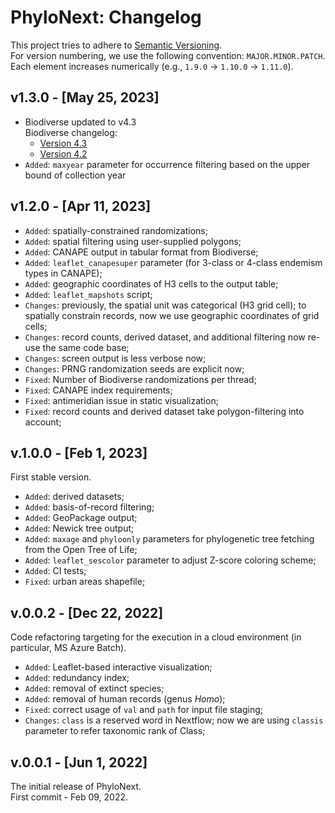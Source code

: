 # PhyloNext: Changelog

This project tries to adhere to [Semantic Versioning](https://semver.org/spec/v2.0.0.html).  
For version numbering, we use the following convention: `MAJOR.MINOR.PATCH`.  
Each element increases numerically (e.g., `1.9.0` -> `1.10.0` -> `1.11.0`).  


## v1.3.0 - [May 25, 2023]

- Biodiverse updated to v4.3  
    Biodiverse changelog:  
    - [Version 4.3](https://github.com/shawnlaffan/biodiverse/releases/tag/r4.3)  
    - [Version 4.2](https://github.com/shawnlaffan/biodiverse/releases/tag/r4.2)  
- `Added`: `maxyear` parameter for occurrence filtering based on the upper bound of collection year  

## v1.2.0 - [Apr 11, 2023]

- `Added`: spatially-constrained randomizations;  
- `Added`: spatial filtering using user-supplied polygons;  
- `Added`: CANAPE output in tabular format from Biodiverse;  
- `Added`: `leaflet_canapesuper` parameter (for 3-class or 4-class endemism types in CANAPE);  
- `Added`: geographic coordinates of H3 cells to the output table;  
- `Added`: `leaflet_mapshots` script;  
- `Changes`: previously, the spatial unit was categorical (H3 grid cell); to spatially constrain records, now we use geographic coordinates of grid cells;  
- `Changes`: record counts, derived dataset, and additional filtering now re-use the same code base;  
- `Changes`: screen output is less verbose now;  
- `Changes`: PRNG randomization seeds are explicit now;  
- `Fixed`: Number of Biodiverse randomizations per thread;  
- `Fixed`: CANAPE index requirements;  
- `Fixed`: antimeridian issue in static visualization;  
- `Fixed`: record counts and derived dataset take polygon-filtering into account;  

## v.1.0.0 - [Feb 1, 2023]

First stable version.  

- `Added`: derived datasets;  
- `Added`: basis-of-record filtering;  
- `Added`: GeoPackage output;  
- `Added`: Newick tree output;  
- `Added`: `maxage` and `phyloonly` parameters for phylogenetic tree fetching from the Open Tree of Life;  
- `Added`: `leaflet_sescolor` parameter to adjust Z-score coloring scheme;  
- `Added`: CI tests;  
- `Fixed`: urban areas shapefile;  

## v.0.0.2 - [Dec 22, 2022]

Code refactoring targeting for the execution in a cloud environment (in particular, MS Azure Batch).  
- `Added`: Leaflet-based interactive visualization;  
- `Added`: redundancy index;  
- `Added`: removal of extinct species;  
- `Added`: removal of human records (genus _Homo_);  
- `Fixed`: correct usage of `val` and `path` for input file staging;  
- `Changes`: `class` is a reserved word in Nextflow; now we are using `classis` parameter to refer taxonomic rank of Class;  

## v.0.0.1 - [Jun 1, 2022]

The initial release of PhyloNext.  
First commit - Feb 09, 2022.  

